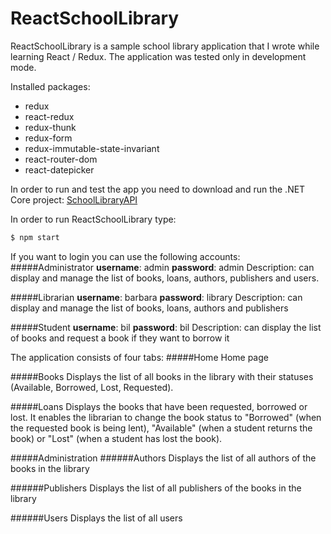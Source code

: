 # ReactSchoolLibrary

ReactSchoolLibrary is a sample school library application that I wrote while learning React / Redux. The application was tested only in development mode.

Installed packages:
- redux
- react-redux
- redux-thunk
- redux-form
- redux-immutable-state-invariant
- react-router-dom
- react-datepicker

In order to run and test the app you need to download and run the .NET Core project: [SchoolLibraryAPI](https://github.com/perestaj/SchoolLibraryAPI)
    
In order to run ReactSchoolLibrary type: 
```sh
$ npm start
```
 
If you want to login you can use the following accounts:
#####Administrator
**username**: admin
**password**: admin
Description: can display and manage the list of books, loans, authors, publishers and users.

#####Librarian
**username**: barbara
**password**: library
Description: can display and manage the list of books, loans, authors and publishers

#####Student
**username**: bil
**password**: bil
Description: can display the list of books and request a book if they want to borrow it

The application consists of four tabs:
#####Home
Home page

#####Books
Displays the list of all books in the library with their statuses (Available, Borrowed, Lost, Requested).

#####Loans
Displays the books that have been requested, borrowed or lost. It enables the librarian to change the book status to "Borrowed" (when the requested book is being lent), "Available" (when a student returns the book) or "Lost" (when a student has lost the book).  

#####Administration
######Authors
Displays the list of all authors of the books in the library

######Publishers
Displays the list of all publishers of the books in the library

######Users
Displays the list of all users
